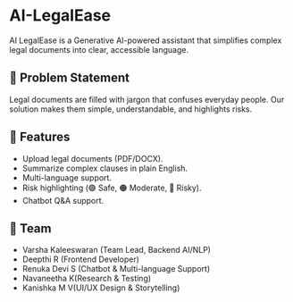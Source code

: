 # AI-LegalEase

AI LegalEase is a Generative AI-powered assistant that simplifies complex legal documents into clear, accessible language.  

## 🚀 Problem Statement
Legal documents are filled with jargon that confuses everyday people. Our solution makes them simple, understandable, and highlights risks.  

## 🎯 Features
- Upload legal documents (PDF/DOCX).
- Summarize complex clauses in plain English.
- Multi-language support.
- Risk highlighting (🟢 Safe, 🟠 Moderate, 🔴 Risky).
- Chatbot Q&A support.

## 👥 Team
- Varsha Kaleeswaran (Team Lead, Backend AI/NLP)
- Deepthi R (Frontend Developer)
- Renuka Devi S (Chatbot & Multi-language Support)
- Navaneetha K(Research & Testing)
- Kanishka M V(UI/UX Design & Storytelling)
